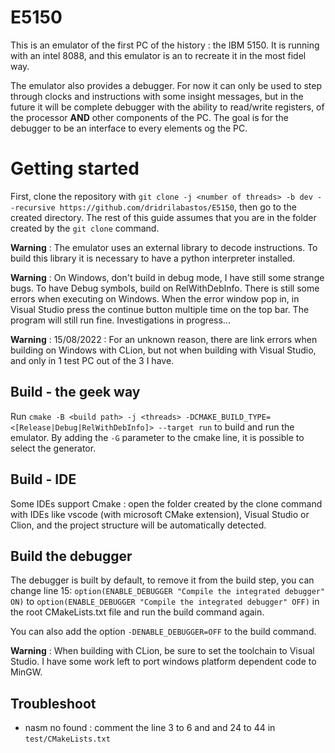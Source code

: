 # E5150

This is an emulator of the first PC of the history : the IBM 5150.
It is running with an intel 8088, and this emulator is an to recreate it
in the most fidel way.

The emulator also provides a debugger. For now it can only be used to step through
clocks and instructions with some insight messages, but in the future it will be complete
debugger with the ability to read/write registers, of the processor **AND** other components
of the PC. The goal is for the debugger to be an interface to every elements og the PC.

# Getting started
First, clone the repository with `git clone -j <number of threads> -b dev --recursive https://github.com/dridrilabastos/E5150`,
then go to the created directory. The rest of this guide assumes that you are in the folder created by the `git clone` command.

**Warning** : The emulator uses an external library to decode instructions. To build this library
it is necessary to have a python interpreter installed.

**Warning** : On Windows, don't build in debug mode, I have still some strange bugs. To have Debug symbols,
build on RelWithDebInfo. There is still some errors when executing on Windows. When the error window pop in, in Visual Studio
press the continue button multiple time on the top bar. The program will still run fine. Investigations in progress...

**Warning** : 15/08/2022 : For an unknown reason, there are link errors when building on Windows with CLion, but not when
building with Visual Studio, and only in 1 test PC out of the 3 I have.

## Build - the geek way
Run `cmake -B <build path> -j <threads> -DCMAKE_BUILD_TYPE=<[Release|Debug|RelWithDebInfo]> --target run` to build and run the emulator.
By adding the `-G` parameter to the cmake line, it is possible to select the generator.

## Build - IDE
Some IDEs support Cmake : open the folder created by the clone command with IDEs 
like vscode (with microsoft CMake extension), Visual Studio or Clion, and the project structure will be automatically
detected.

## Build the debugger
The debugger is built by default, to remove it from the build step, you can
change line 15: `option(ENABLE_DEBUGGER "Compile the integrated debugger" ON)`
to `option(ENABLE_DEBUGGER "Compile the integrated debugger" OFF)` in the root
CMakeLists.txt file and run the build command again.

You can also add the option `-DENABLE_DEBUGGER=OFF` to the build command.

**Warning** : When building with CLion, be sure to set the toolchain to Visual Studio. I have some work left to port
windows platform dependent code to MinGW.

## Troubleshoot
 * nasm no found : comment the line 3 to 6 and and 24 to 44 in `test/CMakeLists.txt`
